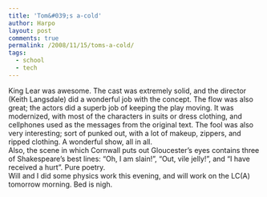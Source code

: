 ```yaml
---
title: 'Tom&#039;s a-cold'
author: Harpo
layout: post
comments: true
permalink: /2008/11/15/toms-a-cold/
tags:
  - school
  - tech
---
```

King Lear was awesome. The cast was extremely solid, and the director (Keith Langsdale) did a wonderful job with the concept. The flow was also great; the actors did a superb job of keeping the play moving. It was modernized, with most of the characters in suits or dress clothing, and cellphones used as the messages from the original text. The fool was also very interesting; sort of punked out, with a lot of makeup, zippers, and ripped clothing. A wonderful show, all in all.  
Also, the scene in which Cornwall puts out Gloucester&#8217;s eyes contains three of Shakespeare&#8217;s best lines: &#8220;Oh, I am slain!&#8221;, &#8220;Out, vile jelly!&#8221;, and &#8220;I have received a hurt&#8221;. Pure poetry.  
Will and I did some physics work this evening, and will work on the LC(A) tomorrow morning. Bed is nigh.